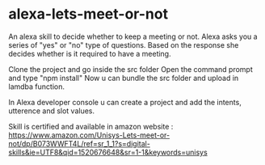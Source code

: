 # alexa-lets-meet-or-not
An alexa skill to decide whether to keep a meeting or not.  Alexa asks you a series of "yes" or "no" type of questions. Based on the response she decides whether is it required to have a meeting.

Clone the project and go inside the src folder
Open the command prompt and type "npm install"
Now u can bundle the src folder and upload in lamdba function.

In Alexa developer console u can create a project and add the intents, utterence and slot values.

Skill is certified and available in amazon website :
https://www.amazon.com/Unisys-Lets-meet-or-not/dp/B073WWFT4L/ref=sr_1_1?s=digital-skills&ie=UTF8&qid=1520676648&sr=1-1&keywords=unisys
